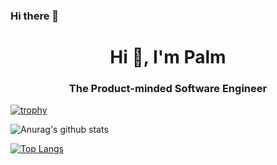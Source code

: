 ### Hi there 👋

<!--
**kanokpolkulsri/kanokpolkulsri** is a ✨ _special_ ✨ repository because its `README.md` (this file) appears on your GitHub profile.

Here are some ideas to get you started:

- 🔭 I’m currently working on ...
- 🌱 I’m currently learning ...
- 👯 I’m looking to collaborate on ...
- 🤔 I’m looking for help with ...
- 💬 Ask me about ...
- 📫 How to reach me: ...
- 😄 Pronouns: ...
- ⚡ Fun fact: ...
-->

<h1 align="center">Hi 👋, I'm Palm</h1>
<h3 align="center">The Product-minded Software Engineer</h3>

[![trophy](https://github-profile-trophy.vercel.app/?username=kanokpolkulsri&title=MultiLanguage,Stars,Repositories,Commit)](https://github.com/ryo-ma/github-profile-trophy)


![Anurag's github stats](https://github-readme-stats.vercel.app/api?username=kanokpolkulsri&count_private=true&show_icons=true&hide=issues,contribs)

[![Top Langs](https://github-readme-stats.vercel.app/api/top-langs/?username=kanokpolkulsri&layout=compact)](https://github.com/anuraghazra/github-readme-stats)
